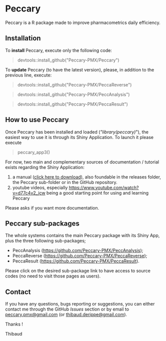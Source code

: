 # Peccary

Peccary is a R package made to improve pharmacometrics daily efficiency. 

## Installation 

To **install** Peccary, execute only the following code:

> devtools::install_github("Peccary-PMX/Peccary")


To **update** Peccary (to have the latest version), please, in addition to the previous line, execute:

> devtools::install_github("Peccary-PMX/PeccaReverse")

> devtools::install_github("Peccary-PMX/PeccAnalysis")

> devtools::install_github("Peccary-PMX/PeccaResult")



## How to use Peccary

Once Peccary has been installed and loaded (*"library(peccary)*"), the easiest way to use it is through its Shiny Application. To launch it please execute

> peccary_app3() 

For now, two main and complementary sources of documentation / tutorial exists regarding the Shiny Application:

1. a manual ([click here to download](https://github.com/Peccary-PMX/Peccary/releases/download/Documentation/Peccary_Documentation.html)), also foundable  in the releases folder, the Peccary sub-folder or in the GitHub repository.
2. youtube videos, especially https://www.youtube.com/watch?v=d77c4v2_jcw being a good starting point for using and learning Peccary

Please asks if you want more documentation.

## Peccary sub-packages

The whole systems contains the main Peccary package with its Shiny App, plus the three following sub-packages;

+ PeccAnalysis (https://github.com/Peccary-PMX/PeccAnalysis);
+ PeccaReverse (https://github.com/Peccary-PMX/PeccaReverse);
+ PeccaResult (https://github.com/Peccary-PMX/PeccaResult).

Please click on the desired sub-package link to have access to source codes (no need to visit those pages as users).

## Contact

If you have any questions, bugs reporting or suggestions, you can either contact me  through the GitHub *Issues* section or by email to peccary.pmx@gmail.com (or thibaud.derippe@gmail.com).

Thanks  ! 

Thibaud
